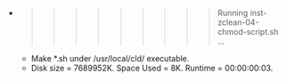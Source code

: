 * >>>>>>>>> Running inst-zclean-04-chmod-script.sh ...
  * Make *.sh under /usr/local/cld/ executable.
  * Disk size = 7689952K. Space Used = 8K. Runtime = 00:00:00:03.
